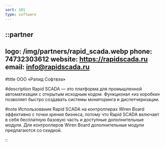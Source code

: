 ```yaml
---
sort: 101
type: software
---
```


::partner
---
logo: /img/partners/rapid_scada.webp
phone: 74732303612
website: https://rapidscada.ru
email: info@rapidscada.ru
---

#title
ООО «Рапид Софтвэа»

#description
Rapid SCADA — это платформа для промышленной автоматизации с открытым исходным кодом. Функционал «из коробки» позволяет быстро создавать системы мониторинга и диспетчеризации.

#note
Использование Rapid SCADA на контроллерах Wiren Board эффективно с точки зрения бизнеса, потому что Rapid SCADA включает в себя бесплатную базовую часть и доступные дополнительные модули. Для контроллеров Wiren Board дополнительные модули предлагаются со скидкой.

::
